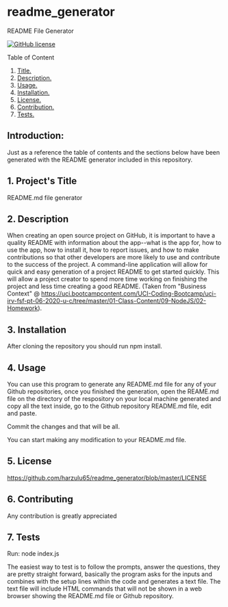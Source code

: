 # readme_generator
README File Generator

[![GitHub license](https://img.shields.io/github/license/harzulu65/readme_generator)](https://github.com/harzulu65/readme_generator/blob/master/LICENSE)

 Table of Content

1. [ Title. ](#title)
 2. [ Description. ](#desc)
 3. [ Usage. ](#usage)
 4. [ Installation. ](#install)
 5. [ License. ](#license)
 6. [ Contribution. ](#contrib)
 7. [ Tests. ](#tests)
 
 ## Introduction: 
 
 Just as a reference the table of contents and the sections below have been generated with the README generator included in this repository.
 
 
 <a name=title></a>
## 1. Project's Title

README.md file generator

 <a name=desc></a>
## 2. Description

When creating an open source project on GitHub, it is important to have a quality README with information about the app--what is the app for, how to use the app, how to install it, how to report issues, and how to make contributions so that other developers are more likely to use and contribute to the success of the project. A command-line application will allow for quick and easy generation of a project README to get started quickly. This will allow a project creator to spend more time working on finishing the project and less time creating a good README. (Taken from "Business Context" @ https://uci.bootcampcontent.com/UCI-Coding-Bootcamp/uci-irv-fsf-pt-06-2020-u-c/tree/master/01-Class-Content/09-NodeJS/02-Homework).

 <a name=install></a>
## 3. Installation

After cloning the repository you should run npm install.

 <a name=usage></a>
## 4. Usage

You can use this program to generate any README.md file for any of your Github repositories, once you finished the generation, open the REAME.md file on the directory of the respository on your local machine generated and copy all the text inside, go to the Github repository README.md file, edit and paste.

Commit the changes and that will be all.

You can start making any modification to your README.md file.


 <a name=licenset></a>
## 5. License

https://github.com/harzulu65/readme_generator/blob/master/LICENSE

 <a name=contrib></a>
## 6. Contributing

Any contribution is greatly appreciated


 <a name=tests></a>
## 7. Tests

Run: node index.js

The easiest way to test is to follow the prompts, answer the questions, they are pretty straight forward, basically the program asks for the inputs and combines with the setup lines within the code and generates a text file.  The text file will include HTML commands that will not be shown in a web browser showing the README.md file or Github repository.




